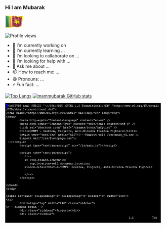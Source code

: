 ### Hi I am Mubarak         
<img  src="srilanka.gif"/>

![Profile views](https://gpvc.arturio.dev/mammubarak)                                                                     

- 🔭 I’m currently working on 
- 🌱 I’m currently learning ...
- 👯 I’m looking to collaborate on ...
- 🤔 I’m looking for help with ...
- 💬 Ask me about ...
- 📫 How to reach me: ...
- 😄 Pronouns: ...
- ⚡ Fun fact: ...  
  
 [![Top Langs](https://github-readme-stats.vercel.app/api/top-langs/?username=mammubarak&langs_count=10&theme=radical&layout=compact&bg_color=0D1117&border_color=0D1117)](https://github.com/mammubarak/github-readme-stats)  [![mammubarak GitHub stats](https://github-readme-stats.vercel.app/api?username=mammubarak&count_private=true&show_icons=true&theme=radical&bg_color=0D1117&border_color=0D1117)](https://github.com/mammubarak/github-readme-stats)                          
 
 <img  src="code.gif"/>


